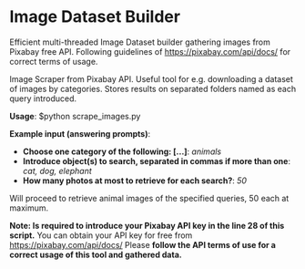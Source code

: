 # Image Dataset Builder
Efficient multi-threaded Image Dataset builder gathering images from Pixabay free API. Following guidelines of https://pixabay.com/api/docs/ for correct terms of usage.

Image Scraper from Pixabay API. 
Useful tool for e.g. downloading a dataset of images by categories. 
Stores results on separated folders named as each query introduced.

**Usage**: $python scrape_images.py

**Example input (answering prompts)**: 
* **Choose one category of the following: [...]**: *animals*
* **Introduce object(s) to search, separated in commas if more than one**: *cat, dog, elephant*
* **How many photos at most to retrieve for each search?**: *50*

Will proceed to retrieve animal images of the specified queries, 50 each at maximum.

**Note: Is required to introduce your Pixabay API key in the line 28 of this script.**
       You can obtain your API key for free from https://pixabay.com/api/docs/
       Please **follow the API terms of use for a correct usage of this tool and gathered data.**
